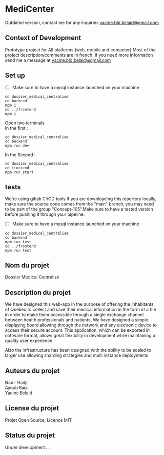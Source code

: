 # MediCenter

Outdated version, contact me for any inquiries 
yacine.bld.belaid@gmail.com

## Context of Development

Prototype project for All platforms (web, mobile and computer)
Most of the project description/comments are in french, if you need more information send me a message at 
yacine.bld.belaid@gmail.com

## Set up

- [ ] Make sure to have a mysql instance launched on your machine

```
cd dossier_medical_centralise
cd backend
npm i
cd ../frontend
npm i
```
Open two terminals    
In the first :   
```
cd dossier_medical_centralise
cd backend
npm run dev
```

In the Second :    
```
cd dossier_medical_centralise
cd frontend
npm run start
```

## tests

We're using gitlab CI/CD tools.If you are downloading this repertory locally, make sure the source code comes from the "main" branch, you may need to be part of the group "Concept-105".Make sure to have a tested version before pushing it through your pipeline.

- [ ] Make sure to have a mysql instance launched on your machine
```
cd dossier_medical_centralise
cd backend
npm run test
cd ../frontend
npm run test
```

## Nom du projet
Dossier Medical Centralisé

## Description du projet  
We have designed this web-app in the purpose of offering the inhabitants of Quebec to collect and save their medical information in the form of a file in order to make them accessible through a single exchange channel between health professionals and patients.
We have designed a simple displaying board allowing through the network and any electronic device to access their secure account. This application, which can be exported in software format, allows great flexibility in development while maintaining a quality user experience

Also the infrastructure has been designed with the ability to be scaled to larger use allowing sharding strategies and multi instance deployments

## Auteurs du projet

Nadir Hadji  
Ayoub Baia   
Yacine Belaid 

## License du projet
Projet Open Source, Licence MIT

## Status du projet
Under development ...
